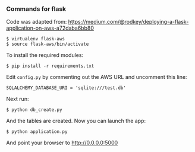 ### Commands for flask

Code was adapted from:
https://medium.com/@rodkey/deploying-a-flask-application-on-aws-a72daba6bb80

```
$ virtualenv flask-aws
$ source flask-aws/bin/activate
```
To install the required modules:
```
$ pip install -r requirements.txt
```
Edit ```config.py``` by commenting out the AWS URL and uncomment this line:
```
SQLALCHEMY_DATABASE_URI = 'sqlite:///test.db'
```
Next run:
```
$ python db_create.py
```
And the tables are created.  Now you can launch the app:
```
$ python application.py
```
And point your browser to http://0.0.0.0:5000
